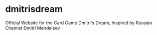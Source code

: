 # dmitrisdream
Official Website for the Card Game Dmitri's Dream, Inspired by Russian Chemist Dmitri Mendeleev

